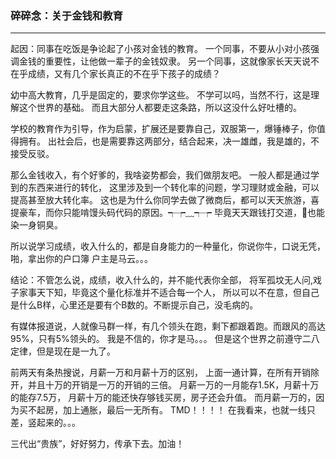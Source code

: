 ### 碎碎念：关于金钱和教育

---

起因：同事在吃饭是争论起了小孩对金钱的教育。
一个同事，不要从小对小孩强调金钱的重要性，让他做一辈子的金钱奴隶。
另一个同事，这就像家长天天说不在乎成绩，又有几个家长真正的不在乎下孩子的成绩？

幼中高大教育，几乎是固定的，要求你学这些。
不学可以吗，当然不行，这是理解这个世界的基础。
而且大部分人都要走这条路，所以这没什么好吐槽的。

学校的教育作为引导，作为启蒙，扩展还是要靠自己，双服第一，爆锤棒子，你值得拥有。
出社会后，也是需要靠这两部分，结合起来，决一雄雌，我是雄的，不接受反驳。

那么金钱收入，有个好爹的，我啥姿势都会，我们做朋友吧。
一般人都是通过学到的东西来进行的转化，
这里涉及到一个转化率的问题，学习理财或金融，可以提高甚至放大转化率。
这也是为什么你同学去做了微商后，都可以天天旅游，喜提豪车，而你只能啃馒头码代码的原因。┭┮﹏┭┮
毕竟天天跟钱打交道，🐖也能染一身铜臭。

所以说学习成绩，收入什么的，都是自身能力的一种量化，你说你牛，口说无凭，啪，拿出你的户口簿
户主是马云。。。

结论：不管怎么说，成绩，收入什么的，并不能代表你全部，
将军孤坟无人问,戏子家事天下知，毕竟这个量化标准并不适合每一个人，
所以可以不在意，但自己是什么B样，心里还是要有个B数的。不断提示自己，没毛病的。


有媒体报道说，人就像马群一样，有几个领头在跑，剩下都跟着跑。而跟风的高达95%，只有5%领头的。
我是不信的，你才是马。。。
但是这个世界之前遵守二八定律，但是现在是一九了。

前两天有条热搜说，月薪一万和月薪十万的区别，
上面一通计算，在所有开销除开，并且十万的开销是一万的开销的三倍。
月薪一万的一月能存1.5K，月薪十万的能存7.5万，
月薪十万的能还快存够钱买房，房子还会升值。
而月薪一万的，因为买不起房，加上通胀，最后一无所有。
TMD！！！！
在我看来，也就一线只差，竖起来的。。。

三代出“贵族”，好好努力，传承下去。加油！